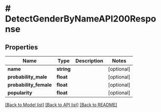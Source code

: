 # # DetectGenderByNameAPI200Response

## Properties

Name | Type | Description | Notes
------------ | ------------- | ------------- | -------------
**name** | **string** |  | [optional]
**probability_male** | **float** |  | [optional]
**probability_female** | **float** |  | [optional]
**popularity** | **float** |  | [optional]

[[Back to Model list]](../../README.md#models) [[Back to API list]](../../README.md#endpoints) [[Back to README]](../../README.md)
